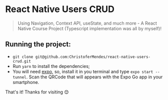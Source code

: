 # React Native Users CRUD
> Using Navigation, Context API, useState, and much more - A React Native Course Project (Typescript implementation was all by myself)!
## Running the project:
- ```git clone git@github.com:ChristoferMendes/react-native-users-crud.git```
- Run ```yarn``` to install the dependencies;
- You will need [expo](https://expo.dev/), so, install it in you terminal and type ```expo start --tunnel```. Scan the QRCode that will appears with the Expo Go app in your smartphone.

That's it! Thanks for visiting 😊

